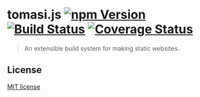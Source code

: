 # tomasi.js [![npm Version](http://img.shields.io/npm/v/tomasi.svg?style=flat)](https://www.npmjs.org/package/tomasi) [![Build Status](https://img.shields.io/travis/yuanqing/tomasi.svg?style=flat)](https://travis-ci.org/yuanqing/tomasi) [![Coverage Status](https://img.shields.io/coveralls/yuanqing/tomasi.svg?style=flat)](https://coveralls.io/r/yuanqing/tomasi)

> An extensible build system for making static websites.

## License

[MIT license](https://github.com/yuanqing/tomasi/blob/master/LICENSE)

